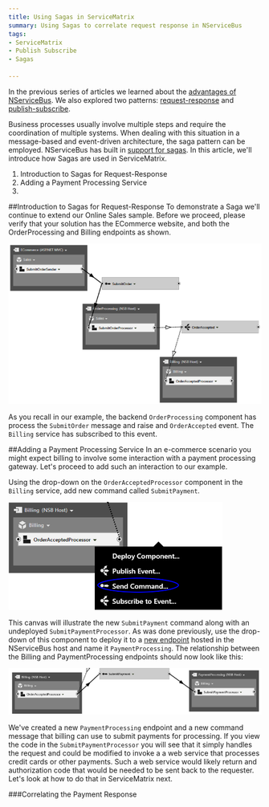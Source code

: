 ```yaml
---
title: Using Sagas in ServiceMatrix 
summary: Using Sagas to correlate request response in NServiceBus
tags:
- ServiceMatrix
- Publish Subscribe
- Sagas

---
```

In the previous series of articles we learned about the [advantages of NServiceBus](getting-started-with-nservicebus-using-servicematrix-2.0-fault-tolerance "Fault Tolerance in NServiceBus").  We also explored two patterns: [request-response](getting-started-with-servicematrix-2.0 "ServiceMatrix Request Response ") and [publish-subscribe](getting-started-with-nservicebus-using-servicematrix-2.0-publish-subscribe.md "ServiceMatrix and PubSub"). 

Business processes usually involve multiple steps and require the coordination of multiple systems.  When dealing with this situation in a message-based and event-driven architecture, the saga pattern can be employed.  NServiceBus has built in [support for sagas](../NServiceBus/sagas-in-nservicebus.md "Saga Support in NServiceBus").  In this article, we'll introduce how Sagas are used in ServiceMatrix.

1.  Introduction to Sagas for Request-Response  
2.  Adding a Payment Processing Service
3.  


##Introduction to Sagas for Request-Response
To demonstrate a Saga we'll continue to extend our Online Sales sample.  Before we proceed, please verify that your solution has the ECommerce website, and both the OrderProcessing and Billing endpoints as shown.

![Pub Sub Wired Up](images/servicematrix-pubsubcanvaswired.png)

As you recall in our example, the backend `OrderProcessing` component has process the `SubmitOrder` message and raise and `OrderAccepted` event.  The `Billing` service has subscribed to this event.

##Adding a Payment Processing Service
In an e-commerce scenario you might expect billing to involve some interaction with a payment processing gateway.  Let's proceed to add such an interaction to our example.

Using the drop-down on the `OrderAcceptedProcessor` component in the `Billing` service, add new command called `SubmitPayment`.

![New SubmitPayment Command](images/servicematrix-newbillingcommand.png)

This canvas will illustrate the new `SubmitPayment` command along with an undeployed `SubmitPaymentProcessor`.  As was done previously, use the drop-down of this component to deploy it to a [new endpoint](servicematrix-deploytopaymentprocessing.png) hosted in the NServiceBus host and name it `PaymentProcessing`.   The relationship between the Billing and PaymentProcessing endpoints should now look like this:

![Billing and PaymentProcessing Endpoints](images/servicematrix-billingandpaymentprocessing.png)

We've created a new `PaymentProcessing` endpoint and a new command message that billing can use to submit payments for processing.  If you view the code in the `SubmitPaymentProcessor` you will see that it simply handles the request and could be modified to invoke a a web service that processes credit cards or other payments. Such a web service would likely return and authorization code that would be needed to be sent back to the requester.  Let's look at how to do that in ServiceMatrix next.  

###Correlating the Payment Response
 